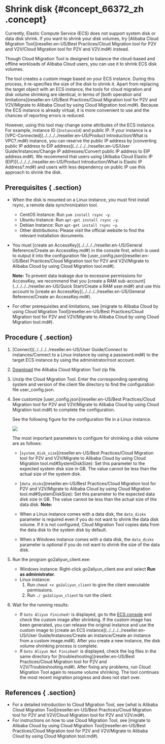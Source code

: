 # Shrink disk {#concept_66372_zh .concept}

Currently, Elastic Compute Service \(ECS\) does not support system disk or data disk shrink. If you want to shrink your disk volumes, try [Alibaba Cloud Migration Tool](reseller.en-US/Best Practices/Cloud Migration tool for P2V and V2V/Cloud Migration tool for P2V and V2V.md#) instead.

Though Cloud Migration Tool is designed to balance the cloud-based and offline workloads of Alibaba Cloud users, you can use it to shrink ECS disk volumes.

The tool creates a custom image based on your ECS instance. During this process, it re-specifies the size of the disk to shrink it. Apart from replacing the target object with an ECS instance, the tools for cloud migration and disk volume shrinking are identical, in terms of [both operation and limitations](reseller.en-US/Best Practices/Cloud Migration tool for P2V and V2V/Migrate to Alibaba Cloud by using Cloud Migration tool.md#). Because the ECS instance is already virtual, it is more convenient to use and the chances of reporting errors is reduced.

However, using this tool may change some attributes of the ECS instance. For example, instance ID \(`InstanceId`\) and public IP. If your instance is a [VPC-Connected](../../../../reseller.en-US/Product Introduction/What is VPC?.md#) instance, you can reserve the public IP address by [converting public IP address to EIP address](../../../../reseller.en-US/User Guide/Instances/Change IP addresses/Convert public IP address to EIP address.md#). We recommend that users using [Alibaba Cloud Elastic IP \(EIP\)](../../../../reseller.en-US/Product Introduction/What is Elastic IP Address?.md#) and users with less dependency on public IP use this approach to shrink the disk.

## Prerequisites { .section}

-   When the disk is mounted on a Linux instance, you must first install rsync, a remote data synchronization tool.
    -   CentOS Instance: Run `yum install rsync –y`.
    -   Ubuntu Instance: Run `apt-get install rsync –y`.
    -   Debian Instance: Run `apt-get install rsync –y`.
    -   Other distributions: Please visit the official website to find the relevant installation documents.
-   You must [create an AccessKey](../../../../reseller.en-US/General Reference/Create an AccessKey.md#) in the console first, which is used to output it into the configuration file [user\_config.json](reseller.en-US/Best Practices/Cloud Migration tool for P2V and V2V/Migrate to Alibaba Cloud by using Cloud Migration tool.md#).

    **Note:** To prevent data leakage due to excessive permissions for AccessKey, we recommend that you [create a RAM sub-account](../../../../reseller.en-US/Quick Start/Create a RAM user.md#) and use this account to [create an AccessKey](../../../../reseller.en-US/General Reference/Create an AccessKey.md#).

-   For other prerequisites and limitations, see [migrate to Alibaba Cloud by using Cloud Migration Tool](reseller.en-US/Best Practices/Cloud Migration tool for P2V and V2V/Migrate to Alibaba Cloud by using Cloud Migration tool.md#).

## Procedure { .section}

1.  [Connect](../../../../reseller.en-US/User Guide/Connect to instances/Connect to a Linux instance by using a password.md#) to the target ECS instance by using the administrator/root account.
2.  [Download](http://p2v-tools.oss-cn-hangzhou.aliyuncs.com/Alibaba_Cloud_Migration_Tool.zip?spm=5176.7765564.2.3.6SzsdG&file=Alibaba_Cloud_Migration_Tool.zip) the Alibaba Cloud Migration Tool zip file.
3.  Unzip the Cloud Migration Tool. Enter the corresponding operating system and version of the client file directory to find the configuration file user\_config.json.
4.  See customize [user\_config.json](reseller.en-US/Best Practices/Cloud Migration tool for P2V and V2V/Migrate to Alibaba Cloud by using Cloud Migration tool.md#) to complete the configuration.

    See the following figure for the configuration file in a Linux instance.

    ![](http://static-aliyun-doc.oss-cn-hangzhou.aliyuncs.com/assets/img/9835/153950831111775_en-US.png)

    The most important parameters to configure for shrinking a disk volume are as follows:

    -   [`system_disk_size`](reseller.en-US/Best Practices/Cloud Migration tool for P2V and V2V/Migrate to Alibaba Cloud by using Cloud Migration tool.md#SystemDiskSize): Set this parameter to the expected system disk size in GB. The value cannot be less than the actual size of the system disk.
    -   [`data_disks`](reseller.en-US/Best Practices/Cloud Migration tool for P2V and V2V/Migrate to Alibaba Cloud by using Cloud Migration tool.md#SystemDiskSize): Set this parameter to the expected data disk size in GB. The value cannot be less than the actual size of the data disk.
    **Note:** 

    -   When a Linux instance comes with a data disk, the `data_disks` parameter is required even if you do not want to shrink the data disk volume. If it is not configured, Cloud Migration Tool copies data from the data disk to the system disk by default.
    -   When a Windows instance comes with a data disk, the `data_disks` parameter is optional if you do not want to shrink the size of the data disk.
5.  Run the program go2aliyun\_client.exe:
    -   Windows instance: Right-click go2aliyun\_client.exe and select **Run as administrator**.
    -   Linux instance:
        1.  Run `chmod +x go2aliyun_client` to give the client executable permissions.
        2.  Run `./ go2aliyun_client` to run the client.
6.  Wait for the running results:
    -   If `Goto Aliyun Finished!` is displayed, go to the [ECS console](https://partners-intl.console.aliyun.com/#/ecs) and check the custom image after shrinking. If the custom image has been generated, you can release the original instance and use the custom image to [create an ECS instance](../../../../reseller.en-US/User Guide/Instances/Create an instance/Create an instance from a custom image.md#). After you create a new instance, the disk volume shrinking process is complete.
    -   If `Goto Aliyun Not Finished!` is displayed, check the log files in the same directory for [troubleshooting](reseller.en-US/Best Practices/Cloud Migration tool for P2V and V2V/Troubleshooting.md#). After fixing any problems, run Cloud Migration Tool again to resume volume shrinking. The tool continues the most recent migration progress and does not start over.

## References { .section}

-   For a detailed introduction to Cloud Migration Tool, see [what is Alibaba Cloud Migration Tool](reseller.en-US/Best Practices/Cloud Migration tool for P2V and V2V/Cloud Migration tool for P2V and V2V.md#).
-   For instructions on how to use Cloud Migration Tool, see [migrate to Alibaba Cloud by using Cloud Migration Tool](reseller.en-US/Best Practices/Cloud Migration tool for P2V and V2V/Migrate to Alibaba Cloud by using Cloud Migration tool.md#).

